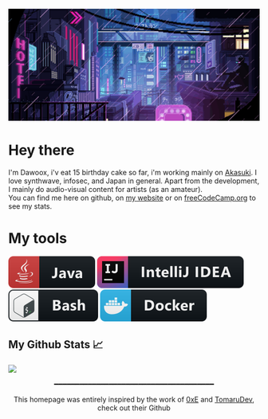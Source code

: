 [![Header](https://raw.githubusercontent.com/Dawoox/Dawoox/master/font.gif "Header")](https://antoinecandelon.fr)
# Hey there
I'm Dawoox, i'v eat 15 birthday cake so far, i'm working mainly on [Akasuki](https://github.com/Akasuki-bot). I love synthwave, infosec, and Japan in general. Apart from the development, I mainly do audio-visual content for artists (as an amateur).<br>
You can find me here on github, on [my website](https://dawoox.github.io/) or on [freeCodeCamp.org](https://www.freecodecamp.org/dawoox) to see my stats.
# My tools
![](https://github.com/MikeCodesDotNET/ColoredBadges/blob/master/svg/dev/languages/java.svg)
![](https://github.com/MikeCodesDotNET/ColoredBadges/blob/master/svg/dev/tools/jetbrains_intellij.svg)
![](https://github.com/MikeCodesDotNET/ColoredBadges/blob/master/svg/dev/tools/bash.svg)
![](https://github.com/MikeCodesDotNET/ColoredBadges/blob/master/svg/dev/tools/docker.svg)

## My Github Stats &#x1f4c8;

<a href="https://github.com/Dawoox">
  <img align="center" src="https://github-readme-stats.vercel.app/api?username=dawoox&show_icons=true&theme=material-palenight&?count_private=true&include_all_commits=true">
</a>

<br>
<p align="center">━━━━━━━━━━━━━━━━━━━━━━━━━━━━━━━━━━━━━━</p>
<p align="center"> 
  This homepage was entirely inspired by the work of <a href="https://github.com/0x307845">0xE</a> and <a href="https://github.com/TomaruDev">TomaruDev</a>, check out their Github
</p>
